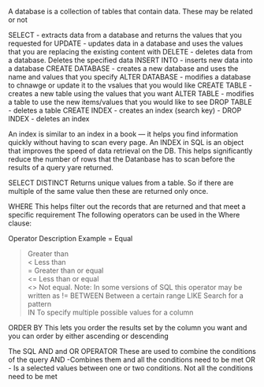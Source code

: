 A database is a collection of tables that contain data. These may be related or not 

SELECT - extracts data from a database and returns the values that you requested for 
UPDATE - updates data in a database and uses the values that you are replacing the existing content with 
DELETE - deletes data from a database. Deletes the specified data
INSERT INTO - inserts new data into a database
CREATE DATABASE - creates a new database and uses the name and values that you specify
ALTER DATABASE - modifies a database to chnawge or update it to  the vsalues that you would like 
CREATE TABLE - creates a new table using the values that you want
ALTER TABLE - modifies a table to use the new items/values that you would like to see
DROP TABLE - deletes a table
CREATE INDEX - creates an index (search key) - 
DROP INDEX - deletes an index

An index is similar to an index in a book — it helps you find information quickly without having to scan every page.
An INDEX in SQL is an object that improves the speed of data retrieval on the DB. This helps significantly reduce the number of rows that the Datanbase has to scan before the results of a query yare returned.

SELECT DISTINCT
Returns unique values from a table. So if there are multiple of the same value then these are returned only once.

WHERE 
This helps filter out the records that are returned and that meet a specific requirement 
The following operators can be used in the Where clause:

Operator	Description	Example
=	Equal	
>	Greater than	
<	Less than	
>=	Greater than or equal	
<=	Less than or equal	
<>	Not equal. Note: In some versions of SQL this operator may be written as !=	
BETWEEN	Between a certain range	
LIKE	Search for a pattern	
IN	To specify multiple possible values for a column


ORDER BY 
This lets you order the results set by the column you want and you can order by either ascending or descending 

The SQL AND and OR OPERATOR
These are used to combine the conditions of the query 
AND -Combines them and all the conditions need to be met
OR - Is a selected values between one or two conditions. Not all the conditions need to be met

